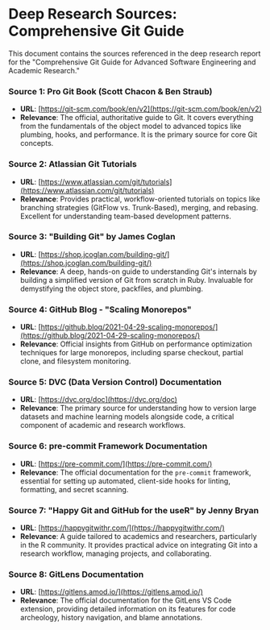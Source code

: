 # Deep Research Sources: Comprehensive Git Guide

This document contains the sources referenced in the deep research report for the "Comprehensive Git Guide for Advanced Software Engineering and Academic Research."

### Source 1: Pro Git Book (Scott Chacon & Ben Straub)

- **URL**: [https://git-scm.com/book/en/v2](https://git-scm.com/book/en/v2)
- **Relevance**: The official, authoritative guide to Git. It covers everything from the fundamentals of the object model to advanced topics like plumbing, hooks, and performance. It is the primary source for core Git concepts.

### Source 2: Atlassian Git Tutorials

- **URL**: [https://www.atlassian.com/git/tutorials](https://www.atlassian.com/git/tutorials)
- **Relevance**: Provides practical, workflow-oriented tutorials on topics like branching strategies (GitFlow vs. Trunk-Based), merging, and rebasing. Excellent for understanding team-based development patterns.

### Source 3: "Building Git" by James Coglan

- **URL**: [https://shop.jcoglan.com/building-git/](https://shop.jcoglan.com/building-git/)
- **Relevance**: A deep, hands-on guide to understanding Git's internals by building a simplified version of Git from scratch in Ruby. Invaluable for demystifying the object store, packfiles, and plumbing.

### Source 4: GitHub Blog - "Scaling Monorepos"

- **URL**: [https://github.blog/2021-04-29-scaling-monorepos/](https://github.blog/2021-04-29-scaling-monorepos/)
- **Relevance**: Official insights from GitHub on performance optimization techniques for large monorepos, including sparse checkout, partial clone, and filesystem monitoring.

### Source 5: DVC (Data Version Control) Documentation

- **URL**: [https://dvc.org/doc](https://dvc.org/doc)
- **Relevance**: The primary source for understanding how to version large datasets and machine learning models alongside code, a critical component of academic and research workflows.

### Source 6: pre-commit Framework Documentation

- **URL**: [https://pre-commit.com/](https://pre-commit.com/)
- **Relevance**: The official documentation for the `pre-commit` framework, essential for setting up automated, client-side hooks for linting, formatting, and secret scanning.

### Source 7: "Happy Git and GitHub for the useR" by Jenny Bryan

- **URL**: [https://happygitwithr.com/](https://happygitwithr.com/)
- **Relevance**: A guide tailored to academics and researchers, particularly in the R community. It provides practical advice on integrating Git into a research workflow, managing projects, and collaborating.

### Source 8: GitLens Documentation

- **URL**: [https://gitlens.amod.io/](https://gitlens.amod.io/)
- **Relevance**: The official documentation for the GitLens VS Code extension, providing detailed information on its features for code archeology, history navigation, and blame annotations.
